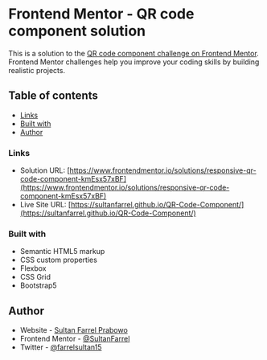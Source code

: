 # Frontend Mentor - QR code component solution

This is a solution to the [QR code component challenge on Frontend Mentor](https://www.frontendmentor.io/challenges/qr-code-component-iux_sIO_H). Frontend Mentor challenges help you improve your coding skills by building realistic projects.

## Table of contents
  - [Links](#links)
  - [Built with](#built-with)
- [Author](#author)


### Links

- Solution URL: [https://www.frontendmentor.io/solutions/responsive-qr-code-component-kmEsx57xBF](https://www.frontendmentor.io/solutions/responsive-qr-code-component-kmEsx57xBF)
- Live Site URL: [https://sultanfarrel.github.io/QR-Code-Component/](https://sultanfarrel.github.io/QR-Code-Component/)


### Built with

- Semantic HTML5 markup
- CSS custom properties
- Flexbox
- CSS Grid
- Bootstrap5


## Author

- Website - [Sultan Farrel Prabowo](https://github.com/SultanFarrel)
- Frontend Mentor - [@SultanFarrel](https://www.frontendmentor.io/profile/SultanFarrel)
- Twitter - [@farrelsultan15](https://www.twitter.com/farrelsultan15)
